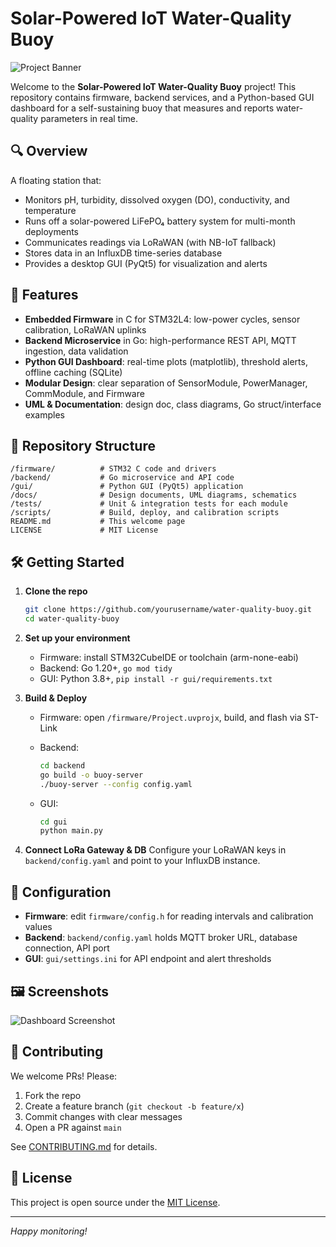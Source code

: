 # Solar-Powered IoT Water-Quality Buoy

![Project Banner](docs/banner.png)

Welcome to the **Solar-Powered IoT Water-Quality Buoy** project! This repository contains firmware, backend services, and a Python-based GUI dashboard for a self-sustaining buoy that measures and reports water-quality parameters in real time.

## 🔍 Overview

A floating station that:

* Monitors pH, turbidity, dissolved oxygen (DO), conductivity, and temperature
* Runs off a solar-powered LiFePO₄ battery system for multi-month deployments
* Communicates readings via LoRaWAN (with NB-IoT fallback)
* Stores data in an InfluxDB time-series database
* Provides a desktop GUI (PyQt5) for visualization and alerts

## 🚀 Features

* **Embedded Firmware** in C for STM32L4: low-power cycles, sensor calibration, LoRaWAN uplinks
* **Backend Microservice** in Go: high-performance REST API, MQTT ingestion, data validation
* **Python GUI Dashboard**: real-time plots (matplotlib), threshold alerts, offline caching (SQLite)
* **Modular Design**: clear separation of SensorModule, PowerManager, CommModule, and Firmware
* **UML & Documentation**: design doc, class diagrams, Go struct/interface examples

## 📂 Repository Structure

```
/firmware/          # STM32 C code and drivers
/backend/           # Go microservice and API code
/gui/               # Python GUI (PyQt5) application
/docs/              # Design documents, UML diagrams, schematics
/tests/             # Unit & integration tests for each module
/scripts/           # Build, deploy, and calibration scripts
README.md           # This welcome page
LICENSE             # MIT License
```

## 🛠️ Getting Started

1. **Clone the repo**

   ```bash
   git clone https://github.com/yourusername/water-quality-buoy.git
   cd water-quality-buoy
   ```
2. **Set up your environment**

   * Firmware: install STM32CubeIDE or toolchain (arm-none-eabi)
   * Backend: Go 1.20+, `go mod tidy`
   * GUI: Python 3.8+, `pip install -r gui/requirements.txt`
3. **Build & Deploy**

   * Firmware: open `/firmware/Project.uvprojx`, build, and flash via ST-Link
   * Backend:

     ```bash
     cd backend
     go build -o buoy-server
     ./buoy-server --config config.yaml
     ```
   * GUI:

     ```bash
     cd gui
     python main.py
     ```
4. **Connect LoRa Gateway & DB**
   Configure your LoRaWAN keys in `backend/config.yaml` and point to your InfluxDB instance.

## 🔧 Configuration

* **Firmware**: edit `firmware/config.h` for reading intervals and calibration values
* **Backend**: `backend/config.yaml` holds MQTT broker URL, database connection, API port
* **GUI**: `gui/settings.ini` for API endpoint and alert thresholds

## 🖼️ Screenshots

![Dashboard Screenshot](docs/screenshots/dashboard.png)

## 🤝 Contributing

We welcome PRs! Please:

1. Fork the repo
2. Create a feature branch (`git checkout -b feature/x`)
3. Commit changes with clear messages
4. Open a PR against `main`

See [CONTRIBUTING.md](docs/CONTRIBUTING.md) for details.

## 📄 License

This project is open source under the [MIT License](LICENSE).

---

*Happy monitoring!*
